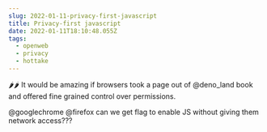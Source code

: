 ```yaml
---
slug: 2022-01-11-privacy-first-javascript
title: Privacy-first javascript
date: 2022-01-11T18:10:48.055Z
tags:
  - openweb
  - privacy
  - hottake
---
```


🌶️🌶️ It would be amazing if browsers took a page out of @deno_land book and offered fine grained control over permissions.

@googlechrome @firefox can we get flag to enable JS without giving them network access???

